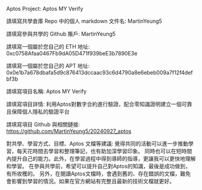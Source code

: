 Aptos Project: Aptos MY Verify

請填寫共學倉庫 Repo 中的個人 markdown 文件名:
MartinYeung5

請填寫參與共學的 Github 賬戶:
MartinYeung5

請填寫一個屬於您自己的 ETH 地址:
0xc0758Afaa0467Fb9dA05D471f939beE3b7890E3e

請填寫一個屬於您自己的 APT 地址:
0x0e1b7a678dbafa5d9c876413dccaac93c6d4790a8e6ebeb009a7f12f4defbf3b

請填寫項目名稱:
Aptos MY Verify

請填寫項目詳情:
利用Aptos對數字合約進行驗證，配合零知識證明建立一個可靠且保障個人隱私的驗證平台

請填寫項目 Github 與相關鏈接:
https://github.com/MartinYeung5/20240927_aptos

對共學、學習方式、目標、Aptos 文檔等建議:
覺得共同的活動可以進一步推動學習，每天花時間去學習和整理筆記，也有助加深學習印象。
同時也可以在短時間內提升自己的能力。此外，在學習過程中得到導師的指導，更讓我可以更快地理解和學習。
在參與共學前，希望可以提升自己對Aptos的知識，最後是成功做到，有所收穫的。
另外，在閱讀Aptos文檔時，會遇到舊的、存在錯誤的文檔，難免會影響到學習的情況。如果在官方網站有完整且最新的技術文檔就更好。